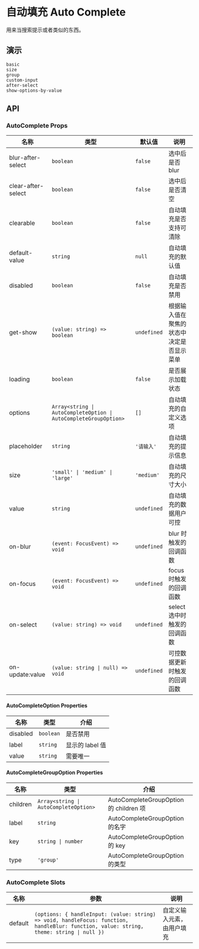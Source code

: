 # 自动填充 Auto Complete

用来当搜索提示或者类似的东西。

## 演示

```demo
basic
size
group
custom-input
after-select
show-options-by-value
```

## API

### AutoComplete Props

| 名称 | 类型 | 默认值 | 说明 |
| --- | --- | --- | --- |
| blur-after-select | `boolean` | `false` | 选中后是否 blur |
| clear-after-select | `boolean` | `false` | 选中后是否清空 |
| clearable | `boolean` | `false` | 自动填充是否支持可清除 |
| default-value | `string` | `null` | 自动填充的默认值 |
| disabled | `boolean` | `false` | 自动填充是否禁用 |
| get-show | `(value: string) => boolean` | `undefined` | 根据输入值在聚焦的状态中决定是否显示菜单 |
| loading | `boolean` | `false` | 是否展示加载状态 |
| options | `Array<string \| AutoCompleteOption \| AutoCompleteGroupOption>` | `[]` | 自动填充的自定义选项 |
| placeholder | `string` | `'请输入'` | 自动填充的提示信息 |
| size | `'small' \| 'medium' \| 'large'` | `'medium'` | 自动填充的尺寸大小 |
| value | `string` | `undefined` | 自动填充的数据用户可控 |
| on-blur | `(event: FocusEvent) => void` | `undefined` | blur 时触发的回调函数 |
| on-focus | `(event: FocusEvent) => void` | `undefined` | focus 时触发的回调函数 |
| on-select | `(value: string) => void` | `undefined` | select 选中时触发的回调函数 |
| on-update:value | `(value: string \| null) => void` | `undefined` | 可控数据更新时触发的回调函数 |

#### AutoCompleteOption Properties

| 名称     | 类型      | 介绍            |
| -------- | --------- | --------------- |
| disabled | `boolean` | 是否禁用        |
| label    | `string`  | 显示的 label 值 |
| value    | `string`  | 需要唯一        |

#### AutoCompleteGroupOption Properties

| 名称 | 类型 | 介绍 |
| --- | --- | --- |
| children | `Array<string \| AutoCompleteOption>` | AutoCompleteGroupOption 的 children 项 |
| label | `string` | AutoCompleteGroupOption 的名字 |
| key | `string \| number` | AutoCompleteGroupOption 的 key |
| type | `'group'` | AutoCompleteGroupOption 的类型 |

### AutoComplete Slots

| 名称 | 参数 | 说明 |
| --- | --- | --- |
| default | `(options: { handleInput: (value: string) => void, handleFocus: function, handleBlur: function, value: string, theme: string \| null })` | 自定义输入元素，由用户填充 |
